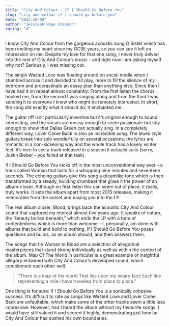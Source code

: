 ```yaml
---
title: "City And Colour - If I Should Go Before You"
slug: "city-and-colour-if-i-should-go-before-you"
date: "2015-10-09"
author: "Jessikah Hope Stenson"
rating: "4"
---
```


I know City And Colour from the gorgeous acoustic song O Sister which has been melting my heart since my GCSE years, so you can see it left an impression on me. Despite my love for that one song, I never truly delved into the rest of City And Colour’s music – and right now I am asking myself why not? Seriously, I was missing out.

The single Wasted Love was floating around on social media when I stumbled across it and decided to hit play, more to fill the silence of my bedroom and procrastinate an essay plan than anything else. Since then I have had it on repeat almost constantly. From the first listen the chorus hooked me, from the second I was singing along and from the third I was sending it to everyone I knew who might be remotely interested. In short, the song did exactly what it should do; it enchanted me.

The guitar riff isn’t particularly inventive but it’s original enough to sound interesting, and the vocals are messy enough to seem passionate but tidy enough to show that Dallas Green can actually sing. In a completely different way, Lover Come Back is also an incredible song. The blues style guitars break into solo wonderfully on several occasions, the lyrics are romantic in a non-sickening way and the whole track has a lovely winter feel. It’s nice to see a track released in a season it actually suits (sorry, Justin Bieber – you failed at that task).

If I Should Go Before You kicks off in the most unconventional way ever – a track called Woman that lasts for a whopping nine minutes and seventeen seconds. The echoing guitars give this song a dreamlike tone which is then transformed by a steady, building drumbeat that gives it the power of an album-closer. Although on first listen this can seem out of place, it really, truly works. It sets the album apart from most 2015 releases, making it memorable from the outset and easing you into the LP.

The real album closer, Blood, brings back the acoustic City And Colour sound that captured my interest almost five years ago. It speaks of nature, the “beauty buried beneath,” which ends the LP with a tone of contentedness which is more than welcome – I, personally, am done with albums that build and build to nothing. If I Should Go Before You poses questions and builds, as an album should, and then answers them.

The songs that tie Woman to Blood are a selection of allegorical masterpieces that stand strong individually as well as within the context of the album. Map Of The World in particular is a great example of insightful allegory entwined with City And Colour’s developed sound, which complement each other well.

> “There is a map of the world That lies upon my weary face Each line representing a mile I have travelled from place to place.”

One thing is for sure: If I Should Go Before You is a sonically cohesive success. It’s difficult to rate as songs like Wasted Love and Lover Come Back are unfaultable, which make some of the other tracks seem a little less impressive. However, had I heard the album without my favourite songs, I would have still valued it and scored it highly, demonstrating just how far City And Colour has pushed his own boundaries.
